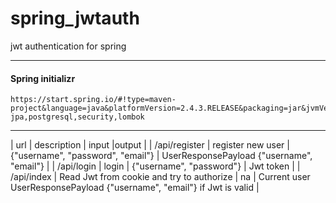 # spring_jwtauth
jwt authentication for spring

---
#### Spring initializr
```
https://start.spring.io/#!type=maven-project&language=java&platformVersion=2.4.3.RELEASE&packaging=jar&jvmVersion=11&groupId=springjwt&artifactId=jwtauth&name=jwtauth&description=jwt%20authentication%20for%20spring&packageName=springjwt.jwtauth&dependencies=web,devtools,data-jpa,postgresql,security,lombok
```
---

| url | description | input  |output |
| /api/register | register new user | {"username", "password", "email"} | UserResponsePayload {"username", "email"} |
| /api/login | login | {"username", "password"} | Jwt token |
| /api/index | Read Jwt from cookie and try to authorize | na | Current user UserResponsePayload {"username", "email"} if Jwt is valid |



